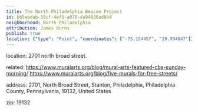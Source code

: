 ```yaml
---
title: The North Philadelphia Beacon Project
id: b65eedab-30cf-4ef5-a070-da94836ad6b4
neighborhood: North Philadelphia
attribution: James Burns
publish: true
location: {"type": "Point", "coordinates": ["-75.154457", "39.994047"]}
---
```


location: 2701 north broad street.


            
related: https://www.muralarts.org/blog/mural-arts-featured-cbs-sunday-morning/
https://www.muralarts.org/blog/five-murals-for-free-streets/




            
address: 2701, North Broad Street, Stanton, Philadelphia, Philadelphia County, Pennsylvania, 19132, United States



zip: 19132



                